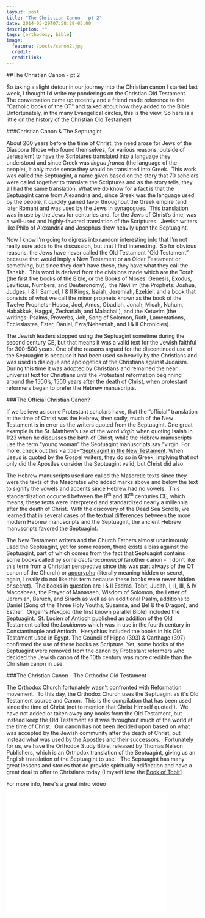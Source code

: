 ```yaml
---
layout: post
title: "The Christian Canon - pt 2"
date: 2014-05-29T07:58:29-05:00
description: ""
tags: [orthodoxy, bible]
image:
  feature: /posts/canon2.jpg
  credit: 
  creditlink: 
---
```


##The Christian Canon - pt 2

So taking a slight detour in our journey into the Christian canon I started last week, I thought I’d write my ponderings on the Christian Old Testament.  The conversation came up recently and a friend made reference to the "Catholic books of the OT" and talked about how they added to the Bible.  Unfortunately, in the many Evangelical circles, this is the view. So here is a little on the history of the Christian Old Testament.

###Christian Canon & The Septuagint

About 200 years before the time of Christ, the need arose for Jews of the Diaspora (those who found themselves, for various reasons, outside of Jerusalem) to have the Scriptures translated into a language they understood and since Greek was <i>lingua franca</i> (the language of the people), it only made sense they would be translated into Greek.  This work was called the Septuagint, a name given based on the story that 70 scholars were called together to translate the Scriptures and as the story tells, they all had the same translation. What we do know for a fact is that the Septuagint came from Alexandria and, since Greek was the language used by the people, it quickly gained favor throughout the Greek empire (and later Roman) and was used by the Jews in synagogues.  This translation was in use by the Jews for centuries and, for the Jews of Christ’s time, was a well-used and highly-favored translation of the Scriptures.  Jewish writers like Philo of Alexandria and Josephus drew heavily upon the Septuagint.

Now I know I’m going to digress into random interesting info that I’m not really sure adds to the discussion, but that I find interesting.  So for obvious reasons, the Jews have never called the Old Testament “Old Testament” because that would imply a New Testament or an Older Testament or something, but since they don’t have these, they have what they call the Tanakh.  This word is derived from the divisions made which are the Torah (the first five books of the Bible, or the Books of Moses: Genesis, Exodus, Leviticus, Numbers, and Deuteronomy),  the Nevi’im (the Prophets: Joshua, Judges, I &amp; II Samuel, I &amp; II Kings, Isaiah, Jeremiah, Ezekiel, and a book that consists of what we call the minor prophets known as the book of the Twelve Prophets- Hosea, Joel, Amos, Obadiah, Jonah, Micah, Nahum, Habakkuk, Haggai, Zechariah, and Malachai ), and the Ketuvim (the writings: Psalms, Proverbs, Job, Song of Solomon, Ruth, Lamentations, Ecclesiastes, Ester, Daniel, Ezra/Nehemiah, and I & II Chronicles).

The Jewish leaders stopped using the Septuagint sometime during the second century CE, but that means it was a valid text for the Jewish faithful for 300-500 years. One of the reasons argued for the discontinued use of the Septuagint is because it had been used so heavily by the Christians and was used in dialogue and apologetics of the Christians against Judaism. During this time it was adopted by Christians and remained the near universal text for Christians until the Protestant reformation beginning around the 1500’s, 1500 years after the death of Christ, when protestant reformers began to prefer the Hebrew manuscripts.

###The Official Christian Canon?

If we believe as some Protestant scholars have, that the “official” translation at the time of Christ was the Hebrew, then sadly, much of the New Testament is in error as the writers quoted from the Septuagint. One great example is the St. Matthew’s use of the word <i>virgin</i> when quoting Isaiah in 1:23 when he discusses the birth of Christ; while the Hebrew manuscripts use the term “young woman” the Septuagint manuscripts say “virgin. For more, check out this <a title=“[Septuagint in the New Testament](http://www.oncedeliveredfaith.com/septuagint-in-the-new-testament/). When Jesus is quoted by the Gospel writers, they do so in Greek, implying that not only did the Apostles consider the Septuagint valid, but Christ did also.

The Hebrew manuscripts used are called the Masoretic texts since they were the texts of the Masoretes who added marks above and below the text to signify the vowels and accents since Hebrew had no vowels.  This standardization occurred between the 8<sup>th</sup> and 10<sup>th</sup> centuries CE, which means, these texts were interpreted and standardized nearly a millennia after the death of Christ.  With the discovery of the Dead Sea Scrolls, we learned that in several cases of the textual differences between the more modern Hebrew manuscripts and the Septuagint, the ancient Hebrew manuscripts favored the Septuagint.

The New Testament writers and the Church Fathers almost unanimously used the Septuagint, yet for some reason, there exists a bias against the Septuagint, part of which comes from the fact that Septuagint contains some books called by some _deuterocanonical_ (another canon -  I don’t like this term from a Christian perspective since this was part always of the OT canon of the Church) or [apocrypha](http://orthodoxwiki.org/Apocrypha) (literally meaning hidden or secret, again, I really do not like this term because these books were never hidden or secret).  The books in question are I & II Esdras, Tobit, Judith, I, II, III, & IV Maccabees, the Prayer of Manasseh, Wisdom of Solomon, the Letter of Jeremiah, Baruch, and Sirach as well as an additional Psalm, additions to Daniel (Song of the Three Holy Youths, Susanna, and Bel &amp; the Dragon), and Esther.  Origen's _Hexapla_ (the first known parallel Bible) included the Septuagint.  St. Lucien of Antioch published an addition of the Old Testament called the _Loukianos_ which was in use in the fourth century in Constantinople and Antioch.  Hesychius included the books in his Old Testament used in Egypt. The Council of Hippo (393) & Carthage (397) confirmed the use of these books as Scripture. Yet, some books of the Septuagint were removed from the canon by Protestant reformers who decided the Jewish canon of the 10th century was more credible than the Christian canon in use.

###The Christian Canon - The Orthodox Old Testament

The Orthodox Church fortunately wasn't confronted with Reformation movement.  To this day, the Orthodox Church uses the Septuagint as it's Old Testament source and Canon.  This is the compilation that has been used since the time of Christ (not to mention that Christ Himself quoted!).  We have not added or taken away any books from the Old Testament, but instead keep the Old Testament as it was throughout much of the world at the time of Christ.  Our canon has not been decided upon based on what was accepted by the Jewish community after the death of Christ, but instead what was used by the Apostles and their successors.   Fortunately for us, we have the Orthodox Study Bible, released by Thomas Nelson Publishers, which is an Orthodox translation of the Septuagint, giving us an English translation of the Septuagint to use.   The Septuagint has many great lessons and stories that do provide spiritually edification and have a great deal to offer to Christians today (I myself love the [Book of Tobit]([https://www.biblegateway.com/passage/?search=Tobit+1&version=RSVCE)]

For more info, here's a great intro video</div>
<iframe src="//www.youtube.com/embed/p7H6wJ43K_s" width="420" height="315" frameborder="0" allowfullscreen="allowfullscreen"></iframe>
